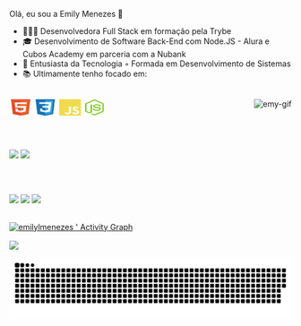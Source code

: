 Olá, eu sou a Emily Menezes 👋 
- 👩🏻‍🎓 Desenvolvedora Full Stack em formação pela Trybe  
- 🎓 Desenvolvimento de Software Back-End com Node.JS - Alura e Cubos Academy em parceria com a Nubank
- 💞️ Entusiasta da Tecnologia ◦ Formada em Desenvolvimento de Sistemas
- 📚 Ultimamente tenho focado em: 
<div style="display: inline_block"><br>
  <img align="center" alt="emily-HTML" height="30" width="40" src="https://raw.githubusercontent.com/devicons/devicon/master/icons/html5/html5-original.svg">
  <img align="center" alt="emily-CSS" height="30" width="40" src="https://raw.githubusercontent.com/devicons/devicon/master/icons/css3/css3-original.svg">
  <img align="center" alt="emily-Js" height="30" width="40" src="https://raw.githubusercontent.com/devicons/devicon/master/icons/javascript/javascript-plain.svg">
  <img align="center" alt="emily-Js" height="30" width="40" src="https://github.com/devicons/devicon/blob/master/icons/nodejs/nodejs-original.svg">
  <img align="right" alt="emy-gif" height="130px" src="https://media.discordapp.net/attachments/757933849069224007/874800921589207040/perfil.jpg?width=491&height=473">
  
</div>
  
  ##
  
  <br/>
<p align="left">
   <img width="40.5%" src="https://github-readme-stats.vercel.app/api?username=emilylmenezes&show_icons=true&theme=gruvbox&hide_border=true" />
    <img width="40.5%" src="https://github-readme-streak-stats.herokuapp.com/?user=emilylmenezes&theme=gruvbox&hide_border=true" />
  </a>
</p>
<br>
  

  ##
 
 <div> 
  <a href="https://www.instagram.com/_emilylmenezes/" target="_blank"><img src="https://img.shields.io/badge/-Instagram-%23E4405F?style=for-the-badge&logo=instagram&logoColor=white" target="_blank"></a>
  <a href="https://www.linkedin.com/in/emilydemenezes/" target="_blank"><img src="https://img.shields.io/badge/-LinkedIn-%230077B5?style=for-the-badge&logo=linkedin&logoColor=white" target="_blank"></a> 
<a href="https://discord.com/channels/@me" target="_blank"><img src="https://img.shields.io/badge/Discord-7289DA?style=for-the-badge&logo=discord&logoColor=white" target="_blank"</a> 
  </div>
  <br>
 
  ![emilylmenezes ' Activity Graph](https://activity-graph.herokuapp.com/graph?username=emilylmenezes&custom_title=emilylmenezes%20Contribution%20Graph&theme=gruvbox&bg_color=282828&hide_border=true&line=d1a01f&point=c58545)

<a href="https://github.com/emilylmenezes">
  <img align="center" src="https://github-readme-stats.vercel.app/api/top-langs/?username=emilylmenezes&theme=gruvbox&hide_langs_below=1"/>
</a>


  ![Snake animation](https://github.com/emilylmenezes/emilylmenezes/blob/output/github-contribution-grid-snake.svg)
